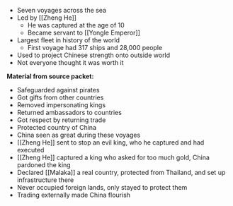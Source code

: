 - Seven voyages across the sea
- Led by [[Zheng He]]
	- He was captured at the age of 10
	- Became servant to [[Yongle Emperor]]
- Largest fleet in history of the world
	- First voyage had 317 ships and 28,000 people
- Used to project Chinese strength onto outside world
- Not everyone thought it was worth it

**Material from source packet:**

- Safeguarded against pirates
- Got gifts from other countries
- Removed impersonating kings
- Returned ambassadors to countries
- Got respect by returning trade
- Protected country of China
- China seen as great during these voyages
- [[Zheng He]] sent to stop an evil king, who he captured and had executed
- [[Zheng He]] captured a king who asked for too much gold, China pardoned the king
- Declared [[Malaka]] a real country, protected from Thailand, and set up infrastructure there
- Never occupied foreign lands, only stayed to protect them
- Trading externally made China flourish